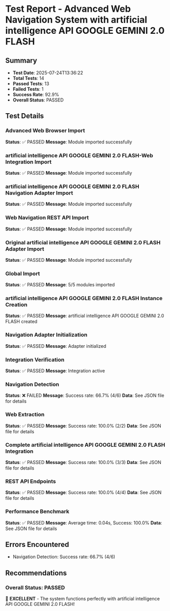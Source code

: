 # Test Report - Advanced Web Navigation System with artificial intelligence API GOOGLE GEMINI 2.0 FLASH

## Summary
- **Test Date**: 2025-07-24T13:36:22
- **Total Tests**: 14
- **Passed Tests**: 13
- **Failed Tests**: 1
- **Success Rate**: 92.9%
- **Overall Status**: PASSED

## Test Details

### Advanced Web Browser Import
**Status**: ✅ PASSED
**Message**: Module imported successfully

### artificial intelligence API GOOGLE GEMINI 2.0 FLASH-Web Integration Import
**Status**: ✅ PASSED
**Message**: Module imported successfully

### artificial intelligence API GOOGLE GEMINI 2.0 FLASH Navigation Adapter Import
**Status**: ✅ PASSED
**Message**: Module imported successfully

### Web Navigation REST API Import
**Status**: ✅ PASSED
**Message**: Module imported successfully

### Original artificial intelligence API GOOGLE GEMINI 2.0 FLASH Adapter Import
**Status**: ✅ PASSED
**Message**: Module imported successfully

### Global Import
**Status**: ✅ PASSED
**Message**: 5/5 modules imported

### artificial intelligence API GOOGLE GEMINI 2.0 FLASH Instance Creation
**Status**: ✅ PASSED
**Message**: artificial intelligence API GOOGLE GEMINI 2.0 FLASH created

### Navigation Adapter Initialization
**Status**: ✅ PASSED
**Message**: Adapter initialized

### Integration Verification
**Status**: ✅ PASSED
**Message**: Integration active

### Navigation Detection
**Status**: ❌ FAILED
**Message**: Success rate: 66.7% (4/6)
**Data**: See JSON file for details

### Web Extraction
**Status**: ✅ PASSED
**Message**: Success rate: 100.0% (2/2)
**Data**: See JSON file for details

### Complete artificial intelligence API GOOGLE GEMINI 2.0 FLASH Integration
**Status**: ✅ PASSED
**Message**: Success rate: 100.0% (3/3)
**Data**: See JSON file for details

### REST API Endpoints
**Status**: ✅ PASSED
**Message**: Success rate: 100.0% (4/4)
**Data**: See JSON file for details

### Performance Benchmark
**Status**: ✅ PASSED
**Message**: Average time: 0.04s, Success: 100.0%
**Data**: See JSON file for details

## Errors Encountered

- Navigation Detection: Success rate: 66.7% (4/6)

## Recommendations

### Overall Status: PASSED

🎉 **EXCELLENT** - The system functions perfectly with artificial intelligence API GOOGLE GEMINI 2.0 FLASH!
